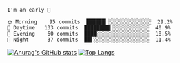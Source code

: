 <!--START_SECTION:productive-box-in-readme-->
```text
I'm an early 🐥

🌞 Morning    95 commits  ██████▏░░░░░░░░░░░░░░  29.2%
🌆 Daytime   133 commits  ████████▌░░░░░░░░░░░░  40.9%
🌃 Evening    60 commits  ███▉░░░░░░░░░░░░░░░░░  18.5%
🌚 Night      37 commits  ██▍░░░░░░░░░░░░░░░░░░  11.4%
```
<!--END_SECTION:productive-box-in-readme-->
[![Anurag's GitHub stats](https://github-readme-stats.vercel.app/api?username=tykeaboyloy&count_private=true&theme=vue-light&show_icons=true)](https://github.com/anuraghazra/github-readme-stats)
[![Top Langs](https://github-readme-stats.vercel.app/api/top-langs/?username=tykeaboyloy&layout=compact&theme=vue-light&langs_count=8)](https://github.com/anuraghazra/github-readme-stats)
